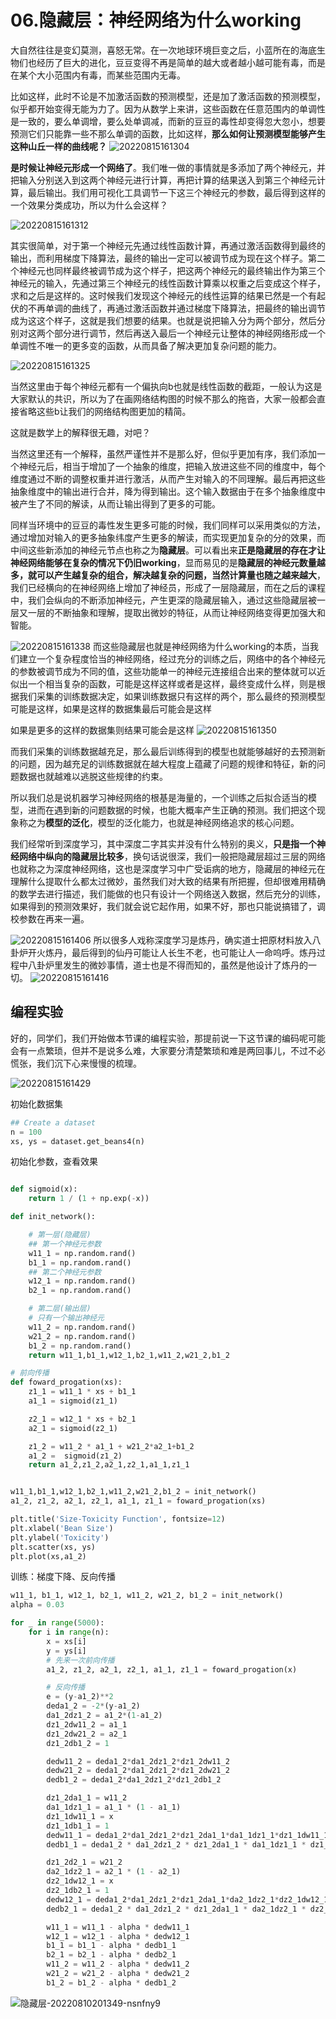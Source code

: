 # 06.隐藏层：神经网络为什么working

大自然往往是变幻莫测，喜怒无常。在一次地球环境巨变之后，小蓝所在的海底生物们也经历了巨大的进化，豆豆变得不再是简单的越大或者越小越可能有毒，而是在某个大小范围内有毒，而某些范围内无毒。

比如这样，此时不论是不加激活函数的预测模型，还是加了激活函数的预测模型，似乎都开始变得无能为力了。因为从数学上来讲，这些函数在任意范围内的单调性是一致的，要么单调增，要么处单调减，而新的豆豆的毒性却变得忽大忽小，想要预测它们只能靠一些不那么单调的函数，比如这样，**那么如何让预测模型能够产生这种山丘一样的曲线呢？**
![20220815161304](https://cdn.jsdelivr.net/gh/Achuan-2/PicBed@pic/assets/06.隐藏层：神经网络为什么working/20220815161304.png) 

**是时候让神经元形成一个网络了**。我们唯一做的事情就是多添加了两个神经元，并把输入分别送入到这两个神经元进行计算，再把计算的结果送入到第三个神经元计算，最后输出。我们用可视化工具调节一下这三个神经元的参数，最后得到这样的一个效果分类成功，所以为什么会这样？

![20220815161312](https://cdn.jsdelivr.net/gh/Achuan-2/PicBed@pic/assets/06.隐藏层：神经网络为什么working/20220815161312.png)​

其实很简单，对于第一个神经元先通过线性函数计算，再通过激活函数得到最终的输出，而利用梯度下降算法，最终的输出一定可以被调节成为现在这个样子。第二个神经元也同样最终被调节成为这个样子，把这两个神经元的最终输出作为第三个神经元的输入，先通过第三个神经元的线性函数计算乘以权重之后变成这个样子，求和之后是这样的。这时候我们发现这个神经元的线性运算的结果已然是一个有起伏的不再单调的曲线了，再通过激活函数并通过梯度下降算法，把最终的输出调节成为这这个样子，这就是我们想要的结果。也就是说把输入分为两个部分，然后分别对这两个部分进行调节，然后再送入最后一个神经元让整体的神经网络形成一个单调性不唯一的更多变的函数，从而具备了解决更加复杂问题的能力。

![20220815161325](https://cdn.jsdelivr.net/gh/Achuan-2/PicBed@pic/assets/06.隐藏层：神经网络为什么working/20220815161325.png)​

当然这里由于每个神经元都有一个偏执向b也就是线性函数的截距，一般认为这是大家默认的共识，所以为了在画网络结构图的时候不那么的拖沓，大家一般都会直接省略这些b让我们的网络结构图更加的精简。

这就是数学上的解释很无趣，对吧？

当然这里还有一个解释，虽然严谨性并不是那么好，但似乎更加有序，我们添加一个神经元后，相当于增加了一个抽象的维度，把输入放进这些不同的维度中，每个维度通过不断的调整权重并进行激活，从而产生对输入的不同理解。最后再把这些抽象维度中的输出进行合并，降为得到输出。这个输入数据由于在多个抽象维度中被产生了不同的解读，从而让输出得到了更多的可能。

同样当环境中的豆豆的毒性发生更多可能的时候，我们同样可以采用类似的方法，通过增加对输入的更多抽象纬度产生更多的解读，而实现更加复杂的分的效果，而中间这些新添加的神经元节点也称之为**隐藏层**。可以看出来**正是隐藏层的存在才让神经网络能够在复杂的情况下仍旧working**，显而易见的是**隐藏层的神经元数量越多，就可以产生越复杂的组合，解决越复杂的问题，当然计算量也随之越来越大**，我们已经横向的在神经网络上增加了神经员，形成了一层隐藏层，而在之后的课程中，我们会纵向的不断添加神经元，产生更深的隐藏层输入，通过这些隐藏层被一层又一层的不断抽象和理解，提取出微妙的特征，从而让神经网络变得更加强大和智能。

![20220815161338](https://cdn.jsdelivr.net/gh/Achuan-2/PicBed@pic/assets/06.隐藏层：神经网络为什么working/20220815161338.png)
而这些隐藏层也就是神经网络为什么working的本质，当我们建立一个复杂程度恰当的神经网络，经过充分的训练之后，网络中的各个神经元的参数被调节成为不同的值，这些功能单一的神经元连接组合出来的整体就可以近似出一个相当复杂的函数，可能是这样这样或者是这样，最终变成什么样，则是根据我们采集的训练数据决定，如果训练数据只有这样的两个，那么最终的预测模型可能是这样，如果是这样的数据集最后可能会是这样

如果是更多的这样的数据集则结果可能会是这样
![20220815161350](https://cdn.jsdelivr.net/gh/Achuan-2/PicBed@pic/assets/06.隐藏层：神经网络为什么working/20220815161350.png)

而我们采集的训练数据越充足，那么最后训练得到的模型也就能够越好的去预测新的问题，因为越充足的训练数据就在越大程度上蕴藏了问题的规律和特征，新的问题数据也就越难以逃脱这些规律的约束。

所以我们总是说机器学习神经网络的根基是海量的，一个训练之后拟合适当的模型，进而在遇到新的问题数据的时候，也能大概率产生正确的预测。我们把这个现象称之为**模型的泛化**，模型的泛化能力，也就是神经网络追求的核心问题。​

我们经常听到深度学习，其中深度二字其实并没有什么特别的奥义，**只是指一个神经网络中纵向的隐藏层比较多**，换句话说很深，我们一般把隐藏层超过三层的网络也就称之为深度神经网络，这也是深度学习中广受诟病的地方，隐藏层的神经元在理解什么提取什么都太过微妙，虽然我们对大致的结果有所把握，但却很难用精确的数学去进行描述，我们能做的也只有设计一个网络送入数据，然后充分的训练，如果得到的预测效果好，我们就会说它起作用，如果不好，那也只能说搞错了，调校参数在再来一遍。

![20220815161406](https://cdn.jsdelivr.net/gh/Achuan-2/PicBed@pic/assets/06.隐藏层：神经网络为什么working/20220815161406.png)
所以很多人戏称深度学习是炼丹，确实道士把原材料放入八卦炉开火炼丹，最后得到的仙丹可能让人长生不老，也可能让人一命呜呼。炼丹过程中八卦炉里发生的微妙事情，道士也是不得而知的，虽然是他设计了炼丹的一切。
![20220815161416](https://cdn.jsdelivr.net/gh/Achuan-2/PicBed@pic/assets/06.隐藏层：神经网络为什么working/20220815161416.png)

## 编程实验

好的，同学们，我们开始做本节课的编程实验，那提前说一下这节课的编码呢可能会有一点繁琐，但并不是说多么难，大家要分清楚繁琐和难是两回事儿，不过不必慌张，我们沉下心来慢慢的梳理。​​

![20220815161429](https://cdn.jsdelivr.net/gh/Achuan-2/PicBed@pic/assets/06.隐藏层：神经网络为什么working/20220815161429.png)​

初始化数据集

```python
## Create a dataset
n = 100
xs, ys = dataset.get_beans4(n)
```

初始化参数，查看效果

```python

def sigmoid(x):
    return 1 / (1 + np.exp(-x))

def init_network():

    # 第一层(隐藏层)
    ## 第一个神经元参数
    w11_1 = np.random.rand()
    b1_1 = np.random.rand()
    ## 第二个神经元参数
    w12_1 = np.random.rand()
    b2_1 = np.random.rand()

    # 第二层(输出层)
    # 只有一个输出神经元
    w11_2 = np.random.rand()
    w21_2 = np.random.rand()
    b1_2 = np.random.rand()
    return w11_1,b1_1,w12_1,b2_1,w11_2,w21_2,b1_2

# 前向传播
def foward_progation(xs):
    z1_1 = w11_1 * xs + b1_1
    a1_1 = sigmoid(z1_1)

    z2_1 = w12_1 * xs + b2_1
    a2_1 = sigmoid(z2_1)

    z1_2 = w11_2 * a1_1 + w21_2*a2_1+b1_2
    a1_2 =  sigmoid(z1_2)
    return a1_2,z1_2,a2_1,z2_1,a1_1,z1_1


w11_1,b1_1,w12_1,b2_1,w11_2,w21_2,b1_2 = init_network()
a1_2, z1_2, a2_1, z2_1, a1_1, z1_1 = foward_progation(xs)

plt.title('Size-Toxicity Function', fontsize=12)
plt.xlabel('Bean Size')
plt.ylabel('Toxicity')
plt.scatter(xs, ys)
plt.plot(xs,a1_2)

```

训练：梯度下降、反向传播

```python
w11_1, b1_1, w12_1, b2_1, w11_2, w21_2, b1_2 = init_network()
alpha = 0.03

for _ in range(5000):
    for i in range(n):
        x = xs[i]
        y = ys[i]
        # 先来一次前向传播
        a1_2, z1_2, a2_1, z2_1, a1_1, z1_1 = foward_progation(x)

        # 反向传播
        e = (y-a1_2)**2
        deda1_2 = -2*(y-a1_2)
        da1_2dz1_2 = a1_2*(1-a1_2)
        dz1_2dw11_2 = a1_1
        dz1_2dw21_2 = a2_1
        dz1_2db1_2 = 1

        dedw11_2 = deda1_2*da1_2dz1_2*dz1_2dw11_2
        dedw21_2 = deda1_2*da1_2dz1_2*dz1_2dw21_2
        dedb1_2 = deda1_2*da1_2dz1_2*dz1_2db1_2

        dz1_2da1_1 = w11_2
        da1_1dz1_1 = a1_1 * (1 - a1_1)
        dz1_1dw11_1 = x
        dz1_1db1_1 = 1
        dedw11_1 = deda1_2*da1_2dz1_2*dz1_2da1_1*da1_1dz1_1*dz1_1dw11_1
        dedb1_1 = deda1_2 * da1_2dz1_2 * dz1_2da1_1 * da1_1dz1_1 * dz1_1db1_1

        dz1_2d2_1 = w21_2
        da2_1dz2_1 = a2_1 * (1 - a2_1)
        dz2_1dw12_1 = x
        dz2_1db2_1 = 1
        dedw12_1 = deda1_2*da1_2dz1_2*dz1_2da1_1*da2_1dz2_1*dz2_1dw12_1
        dedb2_1 = deda1_2 * da1_2dz1_2 * dz1_2da1_1 * da2_1dz2_1 * dz2_1db2_1

        w11_1 = w11_1 - alpha * dedw11_1
        w12_1 = w12_1 - alpha * dedw12_1
        b1_1 = b1_1 - alpha * dedb1_1
        b2_1 = b2_1 - alpha * dedb2_1
        w11_2 = w11_2 - alpha * dedw11_2
        w21_2 = w21_2 - alpha * dedw21_2
        b1_2 = b1_2 - alpha * dedb1_2
```

![隐藏层-20220810201349-nsnfny9](https://cdn.jsdelivr.net/gh/Achuan-2/PicBed@pic/assets/06.隐藏层：神经网络为什么working/隐藏层-20220810201349-nsnfny9.gif)